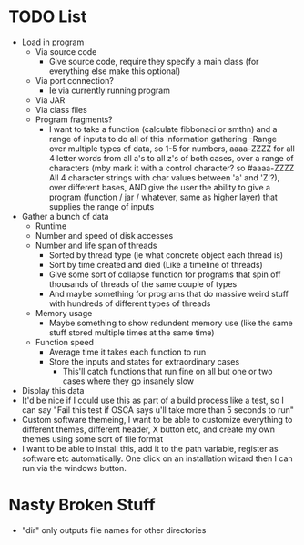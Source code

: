TODO List
==============

- Load in program
    - Via source code
        - Give source code, require they specify a main class (for everything else make this optional)
    - Via port connection?
        - Ie via currently running program
    - Via JAR
    - Via class files
    - Program fragments?
        - I want to take a function (calculate fibbonaci or smthn) and a range of inputs to do all of this information gathering
            -Range over multiple types of data, so 1-5 for numbers, aaaa-ZZZZ for all 4 letter words from all a's to all z's of both cases, over a range of characters (mby mark it with a control character? so #aaaa-ZZZZ All 4 character strings with char values between 'a' and 'Z'?), over different bases, AND give the user the ability to give a program (function / jar / whatever, same as higher layer) that supplies the range of inputs
- Gather a bunch of data
    - Runtime
    - Number and speed of disk accesses
    - Number and life span of threads
        - Sorted by thread type (ie what concrete object each thread is)
        - Sort by time created and died (Like a timeline of threads)
        - Give some sort of collapse function for programs that spin off thousands of threads of the same couple of types
        - And maybe something for programs that do massive weird stuff with hundreds of different types of threads
    - Memory usage
        - Maybe something to show redundent memory use (like the same stuff stored multiple times at the same time)
    - Function speed
        - Average time it takes each function to run
        - Store the inputs and states for extraordinary cases
            - This'll catch functions that run fine on all but one or two cases where they go insanely slow
- Display this data
- It'd be nice if I could use this as part of a build process like a test, so I can say "Fail this test if OSCA says u'll take more than 5 seconds to run"
- Custom software themeing, I want to be able to customize everything to different themes, different header, X button etc, and create my own themes using some sort of file format
- I want to be able to install this, add it to the path variable, register as software etc automatically. One click on an installation wizard then I can run via the windows button.

Nasty Broken Stuff
==================
- "dir" only outputs file names for other directories
